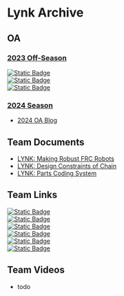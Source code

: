 # Lynk Archive <br>

## OA <br>

### [2023 Off-Season](./2023OffSeasonOA/index.md) <br>
[![Static Badge](https://img.shields.io/badge/First_Team_Meeting_OffSeason-na?style=for-the-badge&label=10%2F23%2F23&labelColor=000000&color=bf5700)](https://www.chiefdelphi.com/t/frc-9496-lynk-2024-build-thread-open-alliance/441524/3?u=jimmyy) <br>
[![Static Badge](https://img.shields.io/badge/lynk_library_of_knowledge_release-na?style=for-the-badge&label=10%2F29%2F23&labelColor=000000&color=bf5700)](https://www.chiefdelphi.com/t/frc-9496-lynk-2024-build-thread-open-alliance/441524/8?u=jimmyy) <br>
[![Static Badge](https://img.shields.io/badge/Tools,_Glorious_tools!-na?style=for-the-badge&label=11%2F03%2F23&labelColor=000000&color=bf5700)](https://www.chiefdelphi.com/t/frc-9496-lynk-2024-build-thread-open-alliance/441524/10?u=jimmyy) <br>

### [2024 Season](./2024SeasonOA/index.md) <br>
- [2024 OA Blog](https://www.chiefdelphi.com/t/frc-9496-lynk-2024-build-thread-open-alliance/441524?u=jimmyy)

## Team Documents <br>
- [LYNK: Making Robust FRC Robots](https://docs.google.com/document/d/1Qt6DSVOIRh5dXyzQ9Q3VipjBpd12ozPSDN2LOaZLYqo/edit?usp=sharing)
- [LYNK: Design Constraints of Chain](https://docs.google.com/document/d/1m06TxMAqUlIHKjY84uFjRJwLsTOlEjOfFqxZBVQKsck/edit?usp=sharing)
- [LYNK: Parts Coding System](https://docs.google.com/document/d/1AxjovjDQV9VLWG0vvZujM-4wMK7v6N10FWTSsmSrQFU/edit?usp=sharing)

## Team Links <br>
[![Static Badge](https://img.shields.io/badge/Team_Website-Lynk?style=for-the-badge&label=Lynk&labelColor=000000&color=bf5700)](https://lynkrobotics.org) <br>
[![Static Badge](https://img.shields.io/badge/Facebook-facebook?style=for-the-badge&logo=facebook&logoColor=bf5700&labelColor=000000&color=bf5700)](https://www.facebook.com/lynkfrc) <br>
[![Static Badge](https://img.shields.io/badge/Instagram-instagram?style=for-the-badge&logo=instagram&logoColor=bf5700&labelColor=000000&color=bf5700)](https://www.instagram.com/lynkfrc/) <br>
[![Static Badge](https://img.shields.io/badge/Github-github?style=for-the-badge&logo=github&logoColor=bf5700&labelColor=000000&color=bf5700)](https://github.com/LynkRobotics) <br>
[![Static Badge](https://img.shields.io/badge/Youtube-youtube?style=for-the-badge&logo=youtube&logoColor=bf5700&labelColor=000000&color=bf5700)](https://www.youtube.com/@LynkFRC/) <br>
[![Static Badge](https://img.shields.io/badge/Stats-LLK?style=for-the-badge&label=LLK&labelColor=000000&color=bf5700)](https://docs.lynkrobotics.org/lynkArchive/misc/llkStats.html) <br>


## Team Videos <br>
- todo

